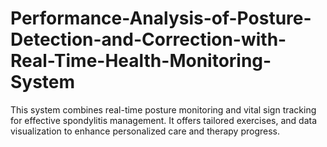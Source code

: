 # Performance-Analysis-of-Posture-Detection-and-Correction-with-Real-Time-Health-Monitoring-System
This system combines real-time posture monitoring and vital sign tracking for effective spondylitis management.  It offers tailored exercises, and data visualization to enhance personalized care and therapy progress.
